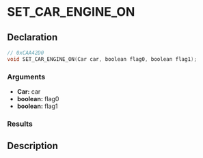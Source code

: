 # SET_CAR_ENGINE_ON

## Declaration
```cpp
// 0xCAA42D0
void SET_CAR_ENGINE_ON(Car car, boolean flag0, boolean flag1);
```

### Arguments
- **Car:** car
- **boolean:** flag0
- **boolean:** flag1

### Results

## Description
